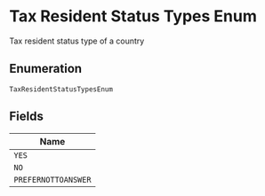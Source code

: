 
# Tax Resident Status Types Enum

Tax resident status type of a country

## Enumeration

`TaxResidentStatusTypesEnum`

## Fields

| Name |
|  --- |
| `YES` |
| `NO` |
| `PREFERNOTTOANSWER` |

